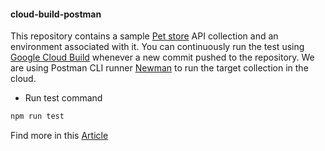 #### cloud-build-postman

This repository contains a sample [Pet store](https://petstore.swagger.io/) API collection and an environment associated with it. You can continuously run the test using [Google Cloud Build](https://github.com/marketplace/google-cloud-build) whenever a new commit pushed to the repository. We are using Postman CLI runner [Newman](https://github.com/postmanlabs/newman) to run the target collection in the cloud.

-   Run test command

```js
npm run test
```

Find more in this [Article](*)
